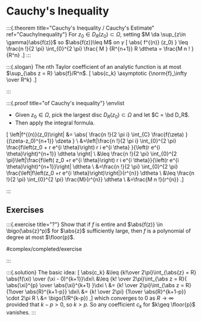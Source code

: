 # Cauchy's Inequality

:::{.theorem title="Cauchy's Inequality / Cauchy's Estimate" ref="CauchyInequality"}
For $z_0 \in D_R(z_0) \subset \Omega$, setting $M \da \sup_{z\in \gamma}\abs{f(z)}$ so $\abs{f(z)}\leq M$ on $\gamma$
\[
\abs{ f^{(n)} (z_0) } 
\leq \frac{n !}{2 \pi} \int_{0}^{2 \pi} \frac{ M } {R^{n+1}} R \dtheta
= \frac{M n ! }{R^n} 
.\]
:::

:::{.slogan}
The $n$th Taylor coefficient of an analytic function is at most $\sup_{\abs z = R} \abs{f}/R^n$.
\[
\abs{c_k} \asymptotic {\norm{f}_\infty \over R^k}
.\]

:::

:::{.proof title="of Cauchy's inequality"}
\envlist
- Given $z_0\in \Omega$, pick the largest disc $D_R(z_0) \subset \Omega$ and let $C = \bd D_R$.
- Then apply the integral formula.

\[
\left|f^{(n)}(z_0)\right|
&= \abs{ \frac{n !}{2 \pi i} \int_{C} \frac{f(\zeta) }{(\zeta-z_0)^{n+1}} \dzeta } \\
&=\left|\frac{n !}{2 \pi i} \int_{0}^{2 \pi} \frac{f\left(z_0 + r e^{i \theta}\right) r i e^{i \theta} }{\left(r e^{i \theta}\right)^{n+1}} \dtheta \right| \\
&\leq \frac{n !}{2 \pi} \int_{0}^{2 \pi}\left|\frac{f\left( z_0 +r e^{i \theta}\right) r i e^{i \theta}}{\left(r e^{i \theta}\right)^{n+1}}\right| \dtheta \\ 
&=\frac{n !}{2 \pi} \int_{0}^{2 \pi} \frac{\left|f\left(z_0 +r e^{i \theta}\right)\right|}{r^{n}} \dtheta \\
&\leq \frac{n !}{2 \pi} \int_{0}^{2 \pi} \frac{M}{r^{n}} \dtheta \\
&=\frac{M n !}{r^{n}} 
.\]

:::

## Exercises

:::{.exercise title="?"} 
Show that if $f$ is entire and $\abs{f(z)} \in \bigo(\abs{z}^p)$ for $\abs{z}$ sufficiently large, then $f$ is a polynomial of degree at most $\floor{p}$.

#complex/completed/exercise

:::

:::{.solution}
The basic idea:
\[
\abs{c_k} 
&\leq {k!\over 2\pi}\int_{\abs{z} = R} \abs{f(\xi) \over (\xi - 0)^{k+1}}\dxi\\
&\leq {k! \over 2\pi}\int_{\abs z = R}{ \abs{\xi}^{p} \over \abs{\xi}^{k+1} }\dxi \\
&= {k! \over 2\pi}\int_{\abs z = R} {1\over \abs{R}^{k+1-p}} \dxi\\
&= {k! \over 2\pi} {1\over \abs{R}^{k+1-p}} \cdot 2\pi R \\
&= \bigo(1/R^{k-p})
,\]
which converges to $0$ as $R\to \infty$ provided that $k-p>0$, so $k>p$.
So any coefficient $c_k$ for $k\geq \floor{p}$ vanishes.
:::


